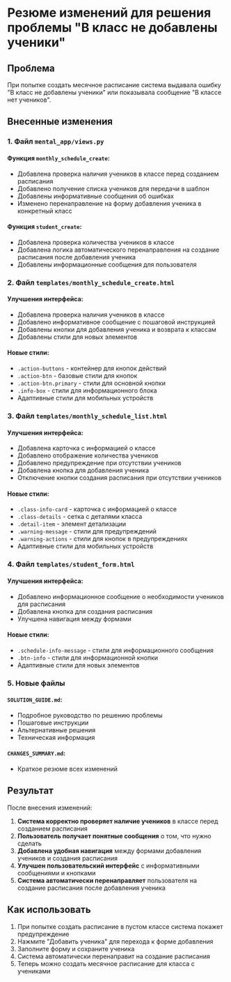 # Резюме изменений для решения проблемы "В класс не добавлены ученики"

## Проблема
При попытке создать месячное расписание система выдавала ошибку "В класс не добавлены ученики" или показывала сообщение "В классе нет учеников".

## Внесенные изменения

### 1. Файл `mental_app/views.py`

#### Функция `monthly_schedule_create`:
- Добавлена проверка наличия учеников в классе перед созданием расписания
- Добавлено получение списка учеников для передачи в шаблон
- Добавлены информативные сообщения об ошибках
- Изменено перенаправление на форму добавления ученика в конкретный класс

#### Функция `student_create`:
- Добавлена проверка количества учеников в классе
- Добавлена логика автоматического перенаправления на создание расписания после добавления ученика
- Добавлены информационные сообщения для пользователя

### 2. Файл `templates/monthly_schedule_create.html`

#### Улучшения интерфейса:
- Добавлена проверка наличия учеников в классе
- Добавлено информативное сообщение с пошаговой инструкцией
- Добавлены кнопки для добавления ученика и возврата к классам
- Добавлены стили для новых элементов

#### Новые стили:
- `.action-buttons` - контейнер для кнопок действий
- `.action-btn` - базовые стили для кнопок
- `.action-btn.primary` - стили для основной кнопки
- `.info-box` - стили для информационного блока
- Адаптивные стили для мобильных устройств

### 3. Файл `templates/monthly_schedule_list.html`

#### Улучшения интерфейса:
- Добавлена карточка с информацией о классе
- Добавлено отображение количества учеников
- Добавлено предупреждение при отсутствии учеников
- Добавлена кнопка для добавления ученика
- Отключение кнопки создания расписания при отсутствии учеников

#### Новые стили:
- `.class-info-card` - карточка с информацией о классе
- `.class-details` - сетка с деталями класса
- `.detail-item` - элемент детализации
- `.warning-message` - стили для предупреждений
- `.warning-actions` - стили для кнопок в предупреждениях
- Адаптивные стили для мобильных устройств

### 4. Файл `templates/student_form.html`

#### Улучшения интерфейса:
- Добавлено информационное сообщение о необходимости учеников для расписания
- Добавлена кнопка для создания расписания
- Улучшена навигация между формами

#### Новые стили:
- `.schedule-info-message` - стили для информационного сообщения
- `.btn-info` - стили для информационной кнопки
- Адаптивные стили для новых элементов

### 5. Новые файлы

#### `SOLUTION_GUIDE.md`:
- Подробное руководство по решению проблемы
- Пошаговые инструкции
- Альтернативные решения
- Техническая информация

#### `CHANGES_SUMMARY.md`:
- Краткое резюме всех изменений

## Результат

После внесения изменений:

1. **Система корректно проверяет наличие учеников** в классе перед созданием расписания
2. **Пользователь получает понятные сообщения** о том, что нужно сделать
3. **Добавлена удобная навигация** между формами добавления учеников и создания расписания
4. **Улучшен пользовательский интерфейс** с информативными сообщениями и кнопками
5. **Система автоматически перенаправляет** пользователя на создание расписания после добавления ученика

## Как использовать

1. При попытке создать расписание в пустом классе система покажет предупреждение
2. Нажмите "Добавить ученика" для перехода к форме добавления
3. Заполните форму и сохраните ученика
4. Система автоматически перенаправит на создание расписания
5. Теперь можно создать месячное расписание для класса с учениками
